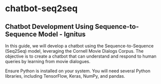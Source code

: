 # chatbot-seq2seq
## Chatbot Development Using Sequence-to-Sequence Model - Ignitus
 
In this guide, we will develop a chatbot using the Sequence-to-Sequence (Seq2Seq) model, leveraging the Cornell Movie Dialogs Corpus. The objective is to create a chatbot that can understand and respond to human queries by learning from movie dialogues.
 
Ensure Python is installed on your system. You will need several Python libraries, including TensorFlow, Keras, NumPy, and pandas. 

